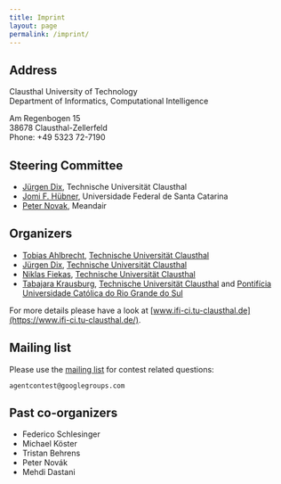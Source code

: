 ```yaml
---
title: Imprint
layout: page
permalink: /imprint/
---
```


Address
-------

Clausthal University of Technology  
Department of Informatics, Computational Intelligence

Am Regenbogen 15  
38678 Clausthal-Zellerfeld  
Phone: +49 5323 72-7190

Steering Committee
------------------

* [Jürgen Dix](https://www.ifi-ci.tu-clausthal.de/members/leader/prof-dr-juergen-dix), Technische Universität Clausthal
* [Jomi F. Hübner](https://jomifred.github.io/), Universidade Federal de Santa Catarina
* [Peter Novak](http://peter.aronde.net), Meandair


Organizers
----------

* [Tobias Ahlbrecht](https://www.ifi-ci.tu-clausthal.de/members/academic-staff/tobias-ahlbrecht-msc),
  [Technische Universität Clausthal](https://www.tu-clausthal.de/)
* [Jürgen Dix](https://www.ifi-ci.tu-clausthal.de/members/leader/prof-dr-juergen-dix),
  [Technische Universität Clausthal](https://www.tu-clausthal.de/)
* [Niklas Fiekas](https://backscattering.de),
  [Technische Universität Clausthal](https://www.tu-clausthal.de/)
* [Tabajara Krausburg](https://www.ifi-ci.tu-clausthal.de/members/academic-staff/tabajara-krausburg),
  [Technische Universität Clausthal](https://www.tu-clausthal.de/) and [Pontifícia Universidade Católica do Rio Grande do Sul](https://www.pucrs.br/)

For more details please have a look at [www.ifi-ci.tu-clausthal.de](https://www.ifi-ci.tu-clausthal.de/).

Mailing list
------------

Please use the [mailing list](https://groups.google.com/forum/#!forum/agentcontest) for contest related questions:

```
agentcontest@googlegroups.com
```

Past co-organizers
------------------

* Federico Schlesinger
* Michael Köster
* Tristan Behrens
* Peter Novák
* Mehdi Dastani
